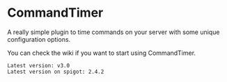 # CommandTimer

A really simple plugin to time commands on your server with some unique configuration options.

You can check the wiki if you want to start using CommandTimer.

~~~~
Latest version: v3.0
Latest version on spigot: 2.4.2
~~~~
